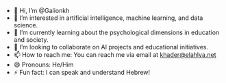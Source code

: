 - 👋 Hi, I’m @Galionkh
- 👀 I’m interested in artificial intelligence, machine learning, and data science.
- 🌱 I’m currently learning about the psychological dimensions in education and society.
- 💞️ I’m looking to collaborate on AI projects and educational initiatives.
- 📫 How to reach me: You can reach me via email at khader@elahlya.net
- 😄 Pronouns: He/Him
- ⚡ Fun fact: I can speak and understand Hebrew!
